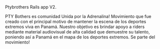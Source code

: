 Ptybrothers Rails app V2.

PTY Bothers es comunidad Unida por la Adrenalina! Movimiento que fue creado con el principal motivo de mantener la escena de los deportes extremos viva en Panamá. Nuestro objetivo es brindar apoyo a riders mediante material audiovisual de alta calidad que demuestre su talento, poniendo así a Panamá en el mapa de los deportes extremos. Se parte del movimiento!
